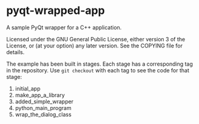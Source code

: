 pyqt-wrapped-app
================

A sample PyQt wrapper for a C++ application.

Licensed under the GNU General Public License, either version 3 of the License,
or (at your option) any later version. See the COPYING file for details.

The example has been built in stages. Each stage has a corresponding tag in the
repository. Use `git checkout` with each tag to see the code for that stage:

 1. initial_app
 2. make_app_a_library
 3. added_simple_wrapper
 4. python_main_program
 5. wrap_the_dialog_class
